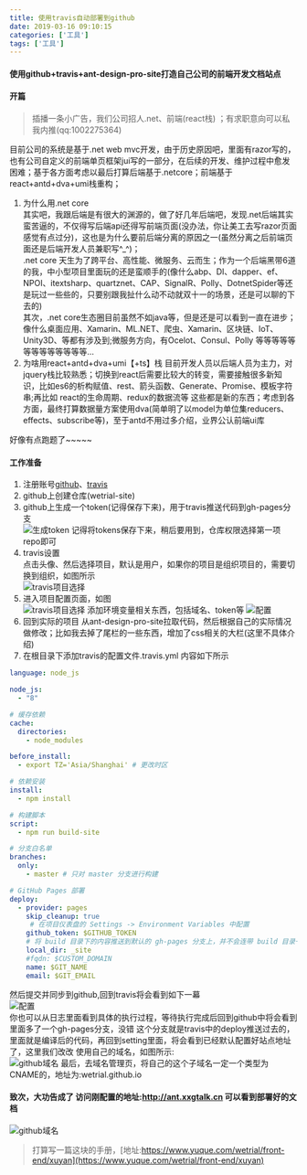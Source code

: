 ```yaml
---
title: 使用travis自动部署到github
date: 2019-03-16 09:10:15
categories: ['工具']
tags: ['工具']
---
```



#### 使用github+travis+ant-design-pro-site打造自己公司的前端开发文档站点
<!-- more -->

#### 开篇

> 插播一条小广告，我们公司招人.net、前端(react栈) ；有求职意向可以私我内推(qq:1002275364)

目前公司的系统是基于.net web mvc开发，由于历史原因吧，里面有razor写的，也有公司自定义的前端单页框架jui写的一部分，在后续的开发、维护过程中愈发困难；基于各方面考虑以最后打算后端基于.netcore；前端基于react+antd+dva+umi栈重构；
1. 为什么用.net core  
其实吧，我跟后端是有很大的渊源的，做了好几年后端吧，发现.net后端其实蛮苦逼的，不仅得写后端api还得写前端页面(没办法，你让美工去写razor页面感觉有点过分)，这也是为什么要前后端分离的原因之一(虽然分离之后前端页面还是后端开发人员兼职写^_^)；  
.net core 天生为了跨平台、高性能、微服务、云而生；作为一个后端黑带6道的我，中小型项目里面玩的还是蛮顺手的(像什么abp、DI、dapper、ef、NPOI、itextsharp、quartznet、CAP、SignalR、Polly、DotnetSpider等还是玩过一些些的，只要别跟我扯什么动不动就双十一的场景，还是可以聊的下去的)  
其次，.net core生态圈目前虽然不如java等，但是还是可以看到一直在进步；像什么桌面应用、Xamarin、ML.NET、爬虫、Xamarin、区块链、IoT、Unity3D、等都有涉及到;微服务方向，有Ocelot、Consul、Polly 等等等等等等等等等等等等等...  
2. 为啥用react+antd+dva+umi【+ts】栈
目前开发人员以后端人员为主力，对jquery栈比较熟悉；切换到react后需要比较大的转变，需要接触很多新知识，比如es6的析构赋值、rest、箭头函数、Generate、Promise、模板字符串;再比如 react的生命周期、redux的数据流等 这些都是新的东西；考虑到各方面，最终打算数据量方案使用dva(简单明了以model为单位集reducers、effects、subscribe等)，至于antd不用过多介绍，业界公认前端ui库

好像有点跑题了~~~~~

#### 工作准备
1. 注册账号[github](https://github.com)、[travis](https://travis-ci.org)
2. github上创建仓库(wetrial-site)
3. github上生成一个token(记得保存下来)，用于travis推送代码到gh-pages分支  
![生成token](http://qiniu.xxgtalk.cn/blog/images/tools/travis_github_generate_token.jpg) 
记得将tokens保存下来，稍后要用到，仓库权限选择第一项 repo即可  
4. travis设置  
点击头像、然后选择项目，默认是用户，如果你的项目是组织项目的，需要切换到组织，如图所示  
![travis项目选择](http://qiniu.xxgtalk.cn/blog/images/tools/travis_project_list.jpg) 
5. 进入项目配置页面，如图  
![travis项目选择](http://qiniu.xxgtalk.cn/blog/images/tools/travis_project_setting.jpg) 
添加环境变量相关东西，包括域名、token等
![配置](http://qiniu.xxgtalk.cn/blog/images/tools/travis_environment.jpg)   
6. 回到实际的项目
从ant-design-pro-site拉取代码，然后根据自己的实际情况做修改；比如我去掉了尾栏的一些东西，增加了css相关的大栏(这里不具体介绍)  
7. 在根目录下添加travis的配置文件.travis.yml 内容如下所示
``` yml
language: node_js

node_js:
  - "8"

# 缓存依赖
cache:
  directories:
    - node_modules

before_install:
  - export TZ='Asia/Shanghai' # 更改时区

# 依赖安装
install:
  - npm install

# 构建脚本
script: 
  - npm run build-site

# 分支白名单
branches:
  only:
    - master # 只对 master 分支进行构建

# GitHub Pages 部署
deploy:
  - provider: pages
    skip_cleanup: true
     # 在项目仪表盘的 Settings -> Environment Variables 中配置
    github_token: $GITHUB_TOKEN
    # 将 build 目录下的内容推送到默认的 gh-pages 分支上，并不会连带 build 目录一起
    local_dir: _site
    #fqdn: $CUSTOM_DOMAIN
    name: $GIT_NAME
    email: $GIT_EMAIL
```
然后提交并同步到github,回到travis将会看到如下一幕  
![配置](http://qiniu.xxgtalk.cn/blog/images/tools/travis_log.jpg)    
你也可以从日志里面看到具体的执行过程，等待执行完成后回到github中将会看到里面多了一个gh-pages分支，没错 这个分支就是travis中的deploy推送过去的，里面就是编译后的代码，再回到setting里面，将会看到已经默认配置好站点地址了，这里我们改改 使用自己的域名，如图所示:  
![github域名](http://qiniu.xxgtalk.cn/blog/images/tools/travis_github_config.jpg) 
最后，去域名管理页，将自己的这个子域名一定一个类型为CNAME的，地址为:wetrial.github.io

#### 致次，大功告成了 访问刚配置的地址:http://ant.xxgtalk.cn 可以看到部署好的文档

![github域名](http://qiniu.xxgtalk.cn/blog/images/tools/wetrial-site.jpg) 

> 打算写一篇这块的手册，[地址:https://www.yuque.com/wetrial/front-end/xuyan](https://www.yuque.com/wetrial/front-end/xuyan)